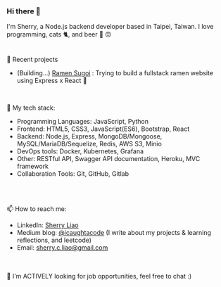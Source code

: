 ### Hi there 👋

I'm Sherry, a Node.js backend developer based in Taipei, Taiwan. I love programming, cats 🐈‍, and beer 🍺 🙃 </br> 
</br>
</br>
🔭  Recent projects
-  (Building...) [Ramen Sugoi](https://github.com/sherryliao21/ramen-sugoi-backend) : Trying to build a fullstack ramen website using Express x React 🍜
</br>

🌱  My tech stack:
-  Programming Languages: JavaScript, Python
-  Frontend: HTML5, CSS3, JavaScript(ES6), Bootstrap, React
-  Backend: Node.js, Express, MongoDB/Mongoose, MySQL/MariaDB/Sequelize, Redis, AWS S3, Minio
-  DevOps tools: Docker, Kubernetes, Grafana
-  Other: RESTful API, Swagger API documentation, Heroku, MVC framework
-  Collaboration Tools: Git, GitHub, Gitlab
</br>
</br>

📫  How to reach me: 
-  LinkedIn: [Sherry Liao](https://www.linkedin.com/in/sherrycliao/) </br>
-  Medium blog: [@icaughtacode](https://icaughtacode.medium.com/)  (I write about my projects & learning reflections, and leetcode)</br>
-  Email: sherry.c.liao@gmail.com</br>
</br>
</br>
💬  I'm ACTIVELY looking for job opportunities, feel free to chat :)
